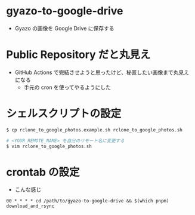 # gyazo-to-google-drive

- Gyazo の画像を Google Drive に保存する

# Public Repository だと丸見え

- GitHub Actions で完結させようと思ったけど、秘匿したい画像まで丸見えになる
    - 手元の cron を使ってやるようにした

# シェルスクリプトの設定

```bash
$ cp rclone_to_google_photos.example.sh rclone_to_google_photos.sh

# <YOUR_REMOTE_NAME> を自分のリモート名に変更する
$ vim rclone_to_google_photos.sh
```

# crontab の設定

- こんな感じ

```crontab
00 * * * * cd /path/to/gyazo-to-google-drive && $(which pnpm) download_and_rsync
```

